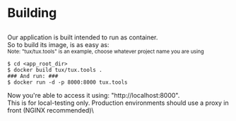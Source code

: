 # Building
##

Our application is built intended to run as container.\
So to build its image, is as easy as:\
<sup>Note: "tux/tux.tools" is an example, choose whatever project name you are using</sup>
```
$ cd <app_root_dir>
$ docker build tux/tux.tools .
### And run: ###
$ docker run -d -p 8000:8000 tux.tools
```
Now you're able to access it using: "http://localhost:8000".\
This is for local-testing only. Production environments should use a proxy in front (NGINX recommended)\ 